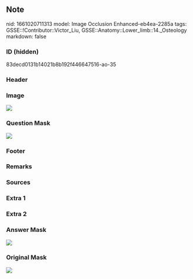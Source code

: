 ## Note
nid: 1661020711313
model: Image Occlusion Enhanced-eb4ea-2285a
tags: GSSE::!Contributor::Victor_Liu, GSSE::Anatomy::Lower_limb::14._Osteology
markdown: false

### ID (hidden)
83decd0131b14021b8b192f446647516-ao-35

### Header


### Image
<img src="tmppmpad434.png">

### Question Mask
<img src="83decd0131b14021b8b192f446647516-ao-35-Q.svg">

### Footer


### Remarks


### Sources


### Extra 1


### Extra 2


### Answer Mask
<img src="83decd0131b14021b8b192f446647516-ao-35-A.svg">

### Original Mask
<img src="83decd0131b14021b8b192f446647516-ao-O.svg">
